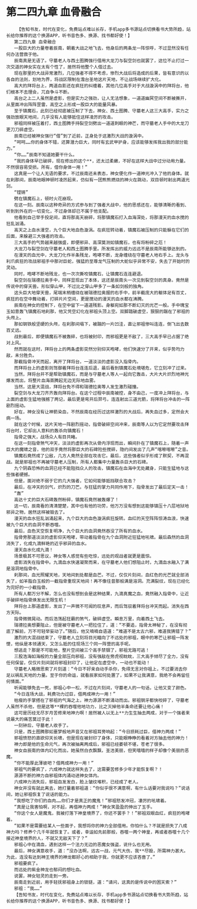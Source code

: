 # 第二四九章 血骨融合
        【告知书友，时代在变化，免费站点难以长存，手机app多书源站点切换看书大势所趋，站长给你推荐的这个换源APP，听书音色多、换源、找书都好使！】
       第二四九章 血骨融合
       一股巨大的力量卷着辰南，朝着大战之地飞去，他身后的两条龙一阵惊呼，不过显然没有任何办法营救于他。
       辰南真是无语了。守墓老人与西土图腾强行借用大龙刀与裂空剑也就罢了，这位不止打过一次交道的神女实在太有个性了，居然将他整个人借过去。
       现在那里的大战异常激烈，几位强者不得不考虑，惨烈大战后将造成的后果，皆有意识的以各自的法则，划地为界，将战区限制在澹台圣地这片天地，不让战场继续扩大化。
       高大的拜将台上，两道血影还在疯狂的纠缠着，其他几位高手对于大战漩涡中的拜将台，他们根本不去理会，兀自争斗不断。
       高台之上二人虽然是虚影，但是实力之强劲，让人无法想象，一道道幽冥空间不断被撕开，从里面冲出阵阵罡雷，高空之上形成一股巨大的能量风暴。
       至于镇魔石，此刻已经彻底被压制了下去，神女、西土图腾、守墓老人这三大高手，实力之强劲放眼天地间，几乎没有人能够抵住这样凌厉的攻击。
       邪祖同样被压着打，西土图腾手持裂空剑劈出一道道刺眼的神芒，而守墓老人手中的大龙刀更刀刀碎虚空。
       辰南已经被神女强行“借”到了近前，正身处于这激烈大战的漩涡中。
       “呵呵……你的身体不错，还算潜力巨大，同时有玄武甲护身，应该能够发挥我出我的部分能力。”
       “你……”辰南不知道她要干什么。
       “我的身体早已破碎，现在修出的这个**，还太过柔嫩，不好在这样大战中过分动用力量。不然很容易受损。所有，借你身体一用！”
       这真是一个让人无语的要求，不过辰南还未表态，神女便化作一道神光冲入了他的身体。就在刹那间，辰南地眼神顿时凌厉起来，仿似有一团熊熊燃烧的神火在跳动，双目顿时射出两道光剑。
       “铿锵”
       劈在镇魔石上，顿时火花崩现。
       在这一刻。辰南以这种奇异的方式参与到了强者大战中，他的思感还在，能够清晰的看到、听到到外在的一切变化，不过身体却已不属于他支配。
       他看到自己举手投足间，直将那高天崩碎，将那镇魔石打入血海深处，将那漫天的血水搅的狂乱汹涌。
       高天之上血水漫空，九个巨大地血色漩涡。在疯狂转动着，镇魔石被压制的只能躲在它们的后面，来躲避三大强者的攻击。
       三大高手的气势越来越强盛，即便邪异、高深莫测如镇魔石，也有将粉碎之厄！
       大龙刀与裂空剑在守墓老人和西土图腾手里。所发挥出的威力远远不是辰南所能够达到的。
       在漫天的血光中，大龙刀化作半条残龙，咆哮不断，龙身缠绕在守墓老人地右手上。龙头与利爪疯狂的攻战邪祖手中那对巨蛇，强猛的至尊龙气压制的大蛇似乎异常不安，失去了开始时的灵动。
       同时，咆哮不断地残龙，也一次次撕咬镇魔石，让镇魔石连连避退。
       裂空剑在瑞德拉奥手中，同样显现出了本体，这还是辰南头一次见到裂空剑的真身。竟然是传说中的穿天兽。形似穿山甲，不过比之穿山甲多了一条如剑般的独角。
       这头巨大地穿天兽，尾端末梢缠绕在被瑞德拉奥握的右手中，前半截庞大的躯体足有百丈，疯狂的在空中舞动着，打碎片片空间，更是搅动的漫天的血水都在沸腾。
       辰南在神女的控制下，在空中留下一道道残影。身躯宛如那不断幻灭的光芒一般。手中瑰宝玉如意轰飞镇魔石地刹那，他又凭空幻化在邪祖头顶上空。双脚踏破虚空，狠狠的踹在了邪祖的头颅上。
       那如钢铁般坚硬的头颅，在刹那间塌下，被踹的一片凹洼，直让邪祖惨叫连连，倒飞出去数百丈远。
       战到最后，即便镇魔石不被轰碎，也将被封印，而邪祖更是不敌了，三大高手早已占据了绝对上风。
       然而就在这时，拜将台上的两条虚影突然分别仰天咆哮，他们快速分了开来，似乎势均力敌，未分胜负。
       那截指骨冲天而起，离开了拜将台，一道淡淡的虚影没入指骨内。
       而拜将台上的虚影则驾御着拜将台连连后退，最后看到镇魔石处境堪危，它立刻冲了过来。
       当然，拜将台并不是帮助镇魔石，而是与守墓老人等人一起向它轰击，大片大片炽烈地神光爆发而出，将整片血海蒸腾起无边无际地血雾。
       当然，这是大混战，拜将台免不得和瑞德拉奥等人发生激烈碰撞。
       裂空剑与大龙刀齐齐轰向拜将台。在这个过程中辰南被控，身不由己，一度冲上拜将台，与上面的虚影生猛地强撼了两记，最后更是弯开后羿弓，连连射出三道光箭，将拜将台冲击的一阵剧烈摇动。
       好在，神女没有让神箭染血，不然辰南在经历过这样激烈的大战后，再失血过多，定然会大病一场。
       就在这个时候，这片天地一阵剧烈摇动，指骨破碎空间冲来，辰南等人以为它定然要攻击拜将台时，它却出人意料的轰杀向镇魔石！
       指骨之强大，战场众人有目共睹。
       在这一刻指骨煞气冲天，淡淡的虚影再次从骨内浮现而出，瞬间扑在了镇魔石上，随着一声巨大的魔啸之音，他的双手竟然将那巨大的石碑险些搅碎，隐约间发出了几声“喀嚓喀嚓”之音。
       镇魔石竟然成了公敌，几方人竟然全部在攻击它。最后，这些强者似乎形成了默契，不再混战。就是邪祖也不再被守墓老人压制，所有人都集中力量轰杀巨大的石碑。
       九个阴森恐怖的血洞已经不能阻挡众人的攻击，镇魔石在血海中无处藏身，只能生猛地与这些强者硬撼。
       但是，面对绝不弱于它的几大强者，它如何能够抵挡联合攻击？
       最后，在冲天的剑气，炽烈的刀芒。与狂猛的掌力共同作用下，指骨发出了最后定天一击！
       “轰”
       高达十丈的巨大石碑轰然粉碎，镇魔石竟然被轰爆了！
       这一切，辰南看的清清楚楚，其中也有他的功劳，他万万没有想到这能够镇压十八层地狱地邪异之物，居然这样被毁去了。
       漫天的血水狂乱汹涌起来，九个巨大的血色漩涡疯狂旋转。血红的天空阵阵惊涛血浪，快速被九个巨大的血洞不断吞噬。
       最后，血色天空恢复明净，九个巨大的血洞竟然吞没了所有的血水。
       指骨旁那道淡淡的虚影仰天咆哮，带动着指骨在九个血洞附近狂猛地吼啸。最后森然的血洞消失了，化成九滴鲜艳的近乎邪异的血水。
       漫天血水化成九滴！
       场景极其不可思议，神女等人感觉有些吃惊，远处的观战者就更是震惊。
       虚影消失在指骨中。九滴血水快速凝聚而来，在守墓老人他们想阻止时，九滴血水融入了满是溶洞地指骨中。
       刹那间，血光照耀天地，天地间到处都是血芒。不过，仅仅片刻间，血红色的光芒就全部消失了，如羊脂白玉般的一截指骨重现天地间！再不像往昔那般满是溶洞。充满裂纹，现在已经化为完好的一小截指骨。
       所有人都万分不解，怎么也没有想到会是这种结果，九滴真魔之血，竟然融入指骨中，让近乎破碎地指骨焕发出无限生机！
       拜将台上那道虚影，发出了一声微不可闻的叹息声，而后驾驭着拜将台冲天而起。消失在西方天际。
       指骨微微晃动。而后浩荡起狂霸的煞气，破碎虚空。瞬息万里，向着西土飞去。
       瑞德拉奥想要阻止，但是被守墓老人一把拉住了，道：“不要追，指骨太神秘了，在没有彻底了解前，万不可轻举妄动了。”随后，他又喃喃自语道：“难道不是太古六邪，难道我猜错了？”
       激烈的大混战结束了，守墓老人立刻将目光瞄向了不远处的邪祖，眼中的寒芒让邪祖一阵发憷，他纵是本领通天，又怎么抵的住现场三个同一阵营的高手呢。
       想逃走？那是不可能地，整片空间被三个高手禁锢了，邪祖无路可逃！
       三股浩海如海般的力量全部压向邪祖，没有强敌在旁虎视眈眈，三大高手倾尽了全力，没有任何保留，仅仅片刻间就将邪祖封印了，让他定在虚空中，一动也不能动！
       守墓老人略微思索了片刻道：“今日不好亲自动手杀你，免得无言对你祖上，不过要消去你足以祸乱天地的力量。至于你的命运，就看辰家如何处置了，如果不让我满意，我绝不会再留任何情面。”
       听闻能够免去一死，邪祖心中一松，不过在片刻间，守墓老人的一句话，让他又变了颜色。
       “今日连场大战，耗费功力过巨，借两成神力一用！”
       枯瘦的手掌搭在了邪祖的气海之上，神力源源不断涌动而出。邪祖钢牙都快咬碎了，守墓老人虽然不杀他，但是这等**裸的吞噬他地功力，比之灭掉他半条命还要让他心痛！
       这可是历经无尽岁月苦修来地神力啊！居然被人以无上**力生生抽去两成，对于一个强者来说最大的痛苦莫过于此！
       一刻钟后，守墓老人收手了。
       只是，西土图腾那如噩梦般地声音又在邪祖耳旁响起：“今日损耗过巨，借神力两成！”
       邪祖愤怒的直欲仰天长啸，但是现在被封印了身体，只能眼睁睁的看着对方抽去他的神力！
       神力即是他的生命元气，再次被抽离两成后，邪祖已经萎顿不堪，苍老了很多。
       神女自辰南的体内幻化而出，她虽然白衣飘飘，圣洁美丽，但笑嘻嘻的样子却像个美丽的恶魔。
       “你不能厚此薄彼吧？借两成神力一用！”
       邪祖气的要疯了，六成神力就这样失去了，这需要苦修多少年才能恢复啊？！
       源源不断的神力自邪祖体内涌动进神女体内。
       六成神力消失后，邪祖血发发白，脸上皱纹堆积，已经成了老人。
       神女并没有就此离去，她打量着邪祖道：“你似乎很不满意啊，有什么话要对我说吗？”说话间，她让邪祖恢复了说话的能力。
       “我想吃了你们的血肉……你们才是真正的魔鬼！”邪祖怒发冲冠，凄厉的吼啸着。
       “真是让我害怕啊，对不起，再借神力两成！”神女笑盈盈的伸出了玉手。
       “你这个女人是魔鬼，我被打落下神皇境界了，你还不罢手？！”邪祖双眼血红，疯狂的咆哮着。
       “如果不是需要给某人一些面子，我想将你的神力全部借用。你怕什么？不就是损失了八成神力吗？修养个几千年就恢复了。或者，幸运如先前那般，吞噬一两个神皇，再或者吞噬十几个接近神皇境界的人，不就又无敌天下了？”
       邪祖心中在滴血，遇到这样一个法力无边的恶魔女强盗，说什么也无用。
       最后，神女满意收手，道：“没办法啊，远古一战，元气大伤，我**尽毁，所需神力甚大。为此，连没有达到神王境界的神龙都好心的相助于我，你就更不应该吝啬了。”
       邪祖要疯了。
       而远处的紫金神龙也郁闷的想吐血。
       说罢，神女轻灵的走到一旁。
       辰南走到近前，用手轻抚邪祖身上的锁链，道：“请问，这真的是传说中的困天索？”
       邪祖：“我……”
       【告知书友，时代在变化，免费站点难以长存，手机app多书源站点切换看书大势所趋，站长给你推荐的这个换源APP，听书音色多、换源、找书都好使！】